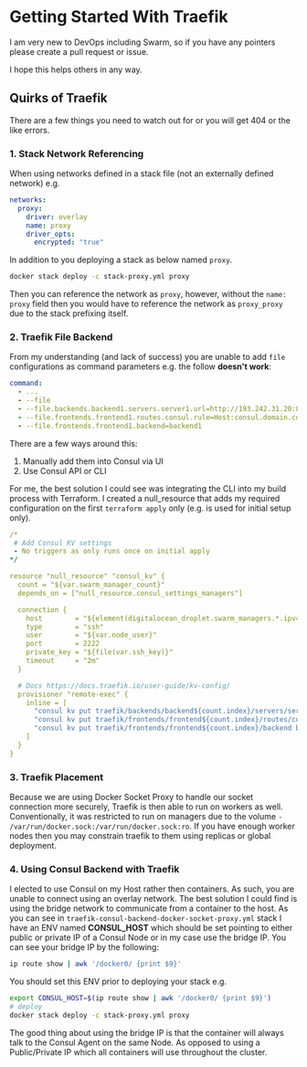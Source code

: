 # Getting Started With Traefik

I am very new to DevOps including Swarm, so if you have any pointers please create a pull request or issue.

I hope this helps others in any way.

## Quirks of Traefik

There are a few things you need to watch out for or you will get 404 or the like errors.

### 1. Stack Network Referencing

When using networks defined in a stack file (not an externally defined network) e.g.

```yml
networks:
  proxy:
    driver: overlay
    name: proxy
    driver_opts:
      encrypted: "true"
```

In addition to you deploying a stack as below named `proxy`.

```bash
docker stack deploy -c stack-proxy.yml proxy
```

Then you can reference the network as `proxy`, however, without the `name: proxy` field then you would have to reference the network as `proxy_proxy` due to the stack prefixing itself.

### 2. Traefik File Backend

From my understanding (and lack of success) you are unable to add `file` configurations as command parameters e.g. the follow **doesn't work**:

```yml
command:
  - ...
  - --file
  - --file.backends.backend1.servers.server1.url=http://193.242.31.20:8500
  - --file.frontends.frontend1.routes.consul.rule=Host:consul.domain.com
  - --file.frontends.frontend1.backend=backend1
```

There are a few ways around this:

1. Manually add them into Consul via UI
2. Use Consul API or CLI

For me, the best solution I could see was integrating the CLI into my build process with Terraform. I created a null_resource that adds my required configuration on the first `terraform apply` only (e.g. is used for initial setup only).

```yml
/*
 # Add Consul KV settings
 - No triggers as only runs once on initial apply
*/

resource "null_resource" "consul_kv" {
  count = "${var.swarm_manager_count}"
  depends_on = ["null_resource.consul_settings_managers"]

  connection {
    host        = "${element(digitalocean_droplet.swarm_managers.*.ipv4_address, count.index)}"
    type        = "ssh"
    user        = "${var.node_user}"
    port        = 2222
    private_key = "${file(var.ssh_key)}"
    timeout     = "2m"
  }

  # Docs https://docs.traefik.io/user-guide/kv-config/
  provisioner "remote-exec" {
    inline = [
      "consul kv put traefik/backends/backend${count.index}/servers/server${count.index}/url http://${element(digitalocean_droplet.swarm_managers.*.ipv4_address_private, count.index)}:8500",
      "consul kv put traefik/frontends/frontend${count.index}/routes/consul/rule Host:consul.${var.domain_name}",
      "consul kv put traefik/frontends/frontend${count.index}/backend backend${count.index}",
    ]
  }
}
```

### 3. Traefik Placement

Because we are using Docker Socket Proxy to handle our socket connection more securely, Traefik is then able to run on workers as well. Conventionally, it was restricted to run on managers due to the volume `- /var/run/docker.sock:/var/run/docker.sock:ro`. If you have enough worker nodes then you may constrain traefik to them using replicas or global deployment.

### 4. Using Consul Backend with Traefik

I elected to use Consul on my Host rather then containers. As such, you are unable to connect using an overlay network. The best solution I could find is using the bridge network to communicate from a container to the host. As you can see in `traefik-consul-backend-docker-socket-proxy.yml` stack I have an ENV named **CONSUL_HOST** which should be set pointing to either public or private IP of a Consul Node or in my case use the bridge IP. You can see your bridge IP by the following:

```bash
ip route show | awk '/docker0/ {print $9}'
```

You should set this ENV prior to deploying your stack e.g.

```bash
export CONSUL_HOST=$(ip route show | awk '/docker0/ {print $9}')
# deploy
docker stack deploy -c stack-proxy.yml proxy
```

The good thing about using the bridge IP is that the container will always talk to the Consul Agent on the same Node. As opposed to using a Public/Private IP which all containers will use throughout the cluster.

